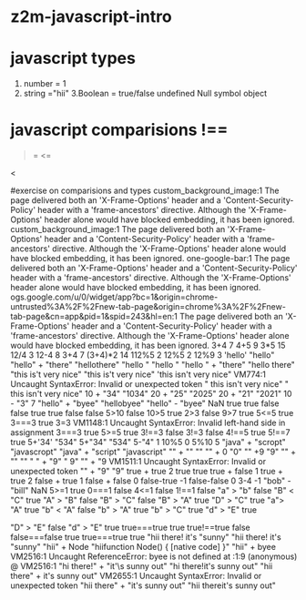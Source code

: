 # z2m-javascript-intro
# javascript types 
1. number = 1
2. string ="hii"
3.Boolean = true/false
undefined
Null
symbol
object

javascript comparisions
!== 
===
>=
<=
>
<



#exercise on comparisions and types
custom_background_image:1 The page delivered both an 'X-Frame-Options' header and a 'Content-Security-Policy' header with a 'frame-ancestors' directive. Although the 'X-Frame-Options' header alone would have blocked embedding, it has been ignored.
custom_background_image:1 The page delivered both an 'X-Frame-Options' header and a 'Content-Security-Policy' header with a 'frame-ancestors' directive. Although the 'X-Frame-Options' header alone would have blocked embedding, it has been ignored.
one-google-bar:1 The page delivered both an 'X-Frame-Options' header and a 'Content-Security-Policy' header with a 'frame-ancestors' directive. Although the 'X-Frame-Options' header alone would have blocked embedding, it has been ignored.
ogs.google.com/u/0/widget/app?bc=1&origin=chrome-untrusted%3A%2F%2Fnew-tab-page&origin=chrome%3A%2F%2Fnew-tab-page&cn=app&pid=1&spid=243&hl=en:1 The page delivered both an 'X-Frame-Options' header and a 'Content-Security-Policy' header with a 'frame-ancestors' directive. Although the 'X-Frame-Options' header alone would have blocked embedding, it has been ignored.
3+4
7
4+5
9
3*5
15
12/4
3
12-4
8
3+4
7
(3+4)*2
14
112%5
2
12%5
2
12%9
3
'hello'
"hello"
"hello" + "there"
"hellothere"
"hello " 
"hello "
"hello " + "there"
"hello there"
"this is't very nice"
"this is't very nice"
'this isn\'t very nice"
VM774:1 Uncaught SyntaxError: Invalid or unexpected token
" this isn\'t very nice"
" this isn't very nice"
10 + "34"
"1034"
20 + "25"
"2025"
20 + "21"
"2021"
10 - "3"
7
"hello" + "byee"
"hellobyee"
"hello" - "byee"
NaN
true
true
false
false
true
true
false
false
5>10
false
10>5
true
2>3
false
9>7
true
5<=5
true
3===3
true
3=3
VM1148:1 Uncaught SyntaxError: Invalid left-hand side in assignment
3===3
true
5>=5
true
3!==3
false
3!=3
false
4!==5
true
5!==7
true
5+'34'
"534"
5+"34"
"534"
5-"4"
1
10%5
0
5%10
5
"java" + "scropt"
"javascropt"
"java" + "script"
"javascript"
"" + ""
""
"" + 0
"0"
"" +9
"9"
"" + ""
""
" " + "9"
" 9"
"" + "9
VM1511:1 Uncaught SyntaxError: Invalid or unexpected token
"" + "9"
"9"
true + true
2
true
true
true + false
1
true + true
2
false + true
1
false + false
0
false-true
-1
false-false
0
3-4
-1
"bob" - "bill"
NaN
5>=1
true
0===1
false
4<=1
false
1!==1
false
"a" > "b"
false
"B" < "C"
true
"A" > "B"
false
"B" > "C"
false
"B" > "A"
true
"D" > "C"
true
"a"> "A"
true
"b" < "A"
false
"b" > "A"
true
"b" > "C"
true
"d" > "E"
true

"D" > "E"
false
"d" > "E"
true
true===true
true
true!==true
false
false===false
true
true===true
true
"hii there! it\'s \"sunny" 
"hii there! it's \"sunny"
"hii" + Node
"hiifunction Node() { [native code] }"
"hii" + byee
VM2516:1 Uncaught ReferenceError: byee is not defined
    at <anonymous>:1:9
(anonymous) @ VM2516:1
"hi there!" + "it'\s sunny out"
"hi there!it's sunny out"
"hii there" + it\'s sunny out"
VM2655:1 Uncaught SyntaxError: Invalid or unexpected token
"hii there" + "it\'s sunny out"
"hii thereit's sunny out"
